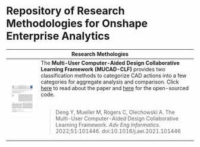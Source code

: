 # Repository of Research Methodologies for Onshape Enterprise Analytics

<section class="section">
    <div class="container">
        <table>
            <thead>
                <tr>
                    <th colspan="2">Research Methologies</th>
                </tr>
            </thead>
            <tbody>
                <tr>
                    <td>
                        <img src="../resources/analytics_mucad_clf.png" width="100%" alt="" />
                    </td>
                    <td>
                        The <b>Multi-User Computer-Aided Design Collaborative Learning Framework (MUCAD-CLF)</b> provides two classification methods to categorize CAD actions into a few categories for aggregate analysis and comparison. Click <a href='https://doi.org/10.1016/j.aei.2021.101446'>here</a> to read about the paper and <a href='https://github.com/ReadyLab-UToronto/MUCAD-CLF'>here</a> for the open-sourced code.<br></br>
                        <blockquote>
                        Deng Y, Mueller M, Rogers C, Olechowski A. The Multi-User Computer-Aided Design Collaborative Learning Framework. <i>Adv Eng Informatics</i>. 2022;51:101446. doi:10.1016/j.aei.2021.101446
                        </blockquote>
                    </td>
                </tr>
            </tbody>
        </table>
    </div>
</section>